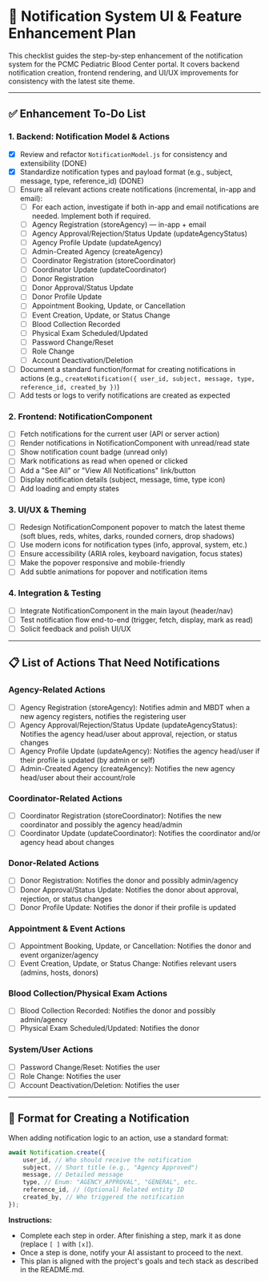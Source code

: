 # 📝 Notification System UI & Feature Enhancement Plan

This checklist guides the step-by-step enhancement of the notification system for the PCMC Pediatric Blood Center portal. It covers backend notification creation, frontend rendering, and UI/UX improvements for consistency with the latest site theme.

---

## ✅ Enhancement To-Do List

### 1. Backend: Notification Model & Actions

-   [x] Review and refactor `NotificationModel.js` for consistency and extensibility (DONE)
-   [x] Standardize notification types and payload format (e.g., subject, message, type, reference_id) (DONE)
-   [ ] Ensure all relevant actions create notifications (incremental, in-app and email):
    -   [ ] For each action, investigate if both in-app and email notifications are needed. Implement both if required.
    -   [ ] Agency Registration (storeAgency) — in-app + email
    -   [ ] Agency Approval/Rejection/Status Update (updateAgencyStatus)
    -   [ ] Agency Profile Update (updateAgency)
    -   [ ] Admin-Created Agency (createAgency)
    -   [ ] Coordinator Registration (storeCoordinator)
    -   [ ] Coordinator Update (updateCoordinator)
    -   [ ] Donor Registration
    -   [ ] Donor Approval/Status Update
    -   [ ] Donor Profile Update
    -   [ ] Appointment Booking, Update, or Cancellation
    -   [ ] Event Creation, Update, or Status Change
    -   [ ] Blood Collection Recorded
    -   [ ] Physical Exam Scheduled/Updated
    -   [ ] Password Change/Reset
    -   [ ] Role Change
    -   [ ] Account Deactivation/Deletion
-   [ ] Document a standard function/format for creating notifications in actions (e.g., `createNotification({ user_id, subject, message, type, reference_id, created_by })`)
-   [ ] Add tests or logs to verify notifications are created as expected

### 2. Frontend: NotificationComponent

-   [ ] Fetch notifications for the current user (API or server action)
-   [ ] Render notifications in NotificationComponent with unread/read state
-   [ ] Show notification count badge (unread only)
-   [ ] Mark notifications as read when opened or clicked
-   [ ] Add a "See All" or "View All Notifications" link/button
-   [ ] Display notification details (subject, message, time, type icon)
-   [ ] Add loading and empty states

### 3. UI/UX & Theming

-   [ ] Redesign NotificationComponent popover to match the latest theme (soft blues, reds, whites, darks, rounded corners, drop shadows)
-   [ ] Use modern icons for notification types (info, approval, system, etc.)
-   [ ] Ensure accessibility (ARIA roles, keyboard navigation, focus states)
-   [ ] Make the popover responsive and mobile-friendly
-   [ ] Add subtle animations for popover and notification items

### 4. Integration & Testing

-   [ ] Integrate NotificationComponent in the main layout (header/nav)
-   [ ] Test notification flow end-to-end (trigger, fetch, display, mark as read)
-   [ ] Solicit feedback and polish UI/UX

---

## 📋 List of Actions That Need Notifications

### Agency-Related Actions

-   [ ] Agency Registration (storeAgency): Notifies admin and MBDT when a new agency registers, notifies the registering user
-   [ ] Agency Approval/Rejection/Status Update (updateAgencyStatus): Notifies the agency head/user about approval, rejection, or status changes
-   [ ] Agency Profile Update (updateAgency): Notifies the agency head/user if their profile is updated (by admin or self)
-   [ ] Admin-Created Agency (createAgency): Notifies the new agency head/user about their account/role

### Coordinator-Related Actions

-   [ ] Coordinator Registration (storeCoordinator): Notifies the new coordinator and possibly the agency head/admin
-   [ ] Coordinator Update (updateCoordinator): Notifies the coordinator and/or agency head about changes

### Donor-Related Actions

-   [ ] Donor Registration: Notifies the donor and possibly admin/agency
-   [ ] Donor Approval/Status Update: Notifies the donor about approval, rejection, or status changes
-   [ ] Donor Profile Update: Notifies the donor if their profile is updated

### Appointment & Event Actions

-   [ ] Appointment Booking, Update, or Cancellation: Notifies the donor and event organizer/agency
-   [ ] Event Creation, Update, or Status Change: Notifies relevant users (admins, hosts, donors)

### Blood Collection/Physical Exam Actions

-   [ ] Blood Collection Recorded: Notifies the donor and possibly admin/agency
-   [ ] Physical Exam Scheduled/Updated: Notifies the donor

### System/User Actions

-   [ ] Password Change/Reset: Notifies the user
-   [ ] Role Change: Notifies the user
-   [ ] Account Deactivation/Deletion: Notifies the user

---

## 📝 Format for Creating a Notification

When adding notification logic to an action, use a standard format:

```js
await Notification.create({
    user_id, // Who should receive the notification
    subject, // Short title (e.g., "Agency Approved")
    message, // Detailed message
    type, // Enum: "AGENCY_APPROVAL", "GENERAL", etc.
    reference_id, // (Optional) Related entity ID
    created_by, // Who triggered the notification
});
```

**Instructions:**

-   Complete each step in order. After finishing a step, mark it as done (replace `[ ]` with `[x]`).
-   Once a step is done, notify your AI assistant to proceed to the next.
-   This plan is aligned with the project's goals and tech stack as described in the README.md.
